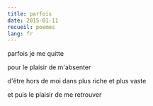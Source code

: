 ```yaml
---
title: parfois
date: 2015-01-11
recueil: poemes
lang: fr
---
```


parfois
je me quitte

pour le plaisir de m'absenter

d'être hors de moi
dans plus riche et plus vaste

et puis
le plaisir de me retrouver
